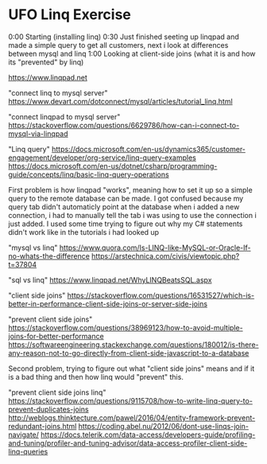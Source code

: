 # UFO Linq Exercise

0:00 Starting (installing linq)
0:30 Just finished seeting up linqpad and made a simple query to get all customers, next i look at differences between mysql and linq
1:00 Looking at client-side joins (what it is and how its "prevented" by linq)


https://www.linqpad.net

"connect linq to mysql server"
https://www.devart.com/dotconnect/mysql/articles/tutorial_linq.html

"connect linqpad to mysql server"
https://stackoverflow.com/questions/6629786/how-can-i-connect-to-mysql-via-linqpad

"Linq query"
https://docs.microsoft.com/en-us/dynamics365/customer-engagement/developer/org-service/linq-query-examples
https://docs.microsoft.com/en-us/dotnet/csharp/programming-guide/concepts/linq/basic-linq-query-operations


First problem is how linqpad "works", meaning how to set it up so a simple query to the remote database can be made.
I got confused because my query tab didn't automaticly point at the database when i added a new connection, i had to manually tell the tab i was using
to use the connection i just added. I used some time trying to figure out why my C# statements didn't work like in the tutorials i had looked up

"mysql vs linq"
https://www.quora.com/Is-LINQ-like-MySQL-or-Oracle-If-no-whats-the-difference
https://arstechnica.com/civis/viewtopic.php?t=37804

"sql vs linq"
https://www.linqpad.net/WhyLINQBeatsSQL.aspx

"client side joins"
https://stackoverflow.com/questions/16531527/which-is-better-in-performance-client-side-joins-or-server-side-joins

"prevent client side joins"
https://stackoverflow.com/questions/38969123/how-to-avoid-multiple-joins-for-better-performance
https://softwareengineering.stackexchange.com/questions/180012/is-there-any-reason-not-to-go-directly-from-client-side-javascript-to-a-database

Second problem, trying to figure out what "client side joins" means and if it is a bad thing and then how linq would "prevent" this.

"prevent client side joins linq"
https://stackoverflow.com/questions/9115708/how-to-write-linq-query-to-prevent-duplicates-joins
http://weblogs.thinktecture.com/pawel/2016/04/entity-framework-prevent-redundant-joins.html
https://coding.abel.nu/2012/06/dont-use-linqs-join-navigate/
https://docs.telerik.com/data-access/developers-guide/profiling-and-tuning/profiler-and-tuning-advisor/data-access-profiler-client-side-linq-queries

